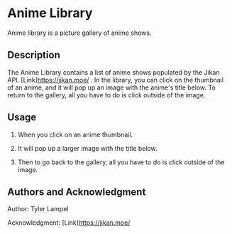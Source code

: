 # Anime Library

Anime library is a picture gallery of anime shows.

## Description

The Anime Library contains a list of anime shows populated by the Jikan API. [Link]https://jikan.moe/ . In the library, you can click on the thumbnail of an anime, and it will pop up an image with the anime's title below. To return to the gallery, all you have to do is click outside of the image.

## Usage

1. When you click on an anime thumbnail.

2. It will pop up a larger image with the title below.

3. Then to go back to the gallery, all you have to do is click outside of the image.


## Authors and Acknowledgment

Author: Tyler Lampel

Acknowledgment: [Link]https://jikan.moe/